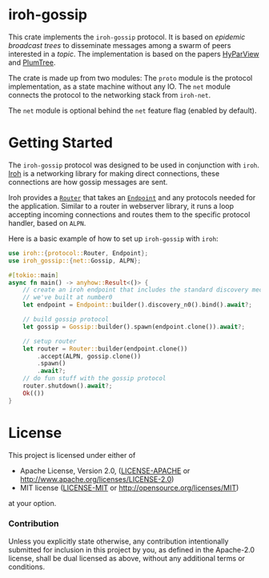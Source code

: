 # iroh-gossip

This crate implements the `iroh-gossip` protocol.
It is based on *epidemic broadcast trees* to disseminate messages among a swarm of peers interested in a *topic*. 
The implementation is based on the papers [HyParView](https://asc.di.fct.unl.pt/~jleitao/pdf/dsn07-leitao.pdf) and [PlumTree](https://asc.di.fct.unl.pt/~jleitao/pdf/srds07-leitao.pdf).

The crate is made up from two modules:
The `proto` module is the protocol implementation, as a state machine without any IO.
The `net` module connects the protocol to the networking stack from `iroh-net`.

The `net` module is optional behind the `net` feature flag (enabled by default).

# Getting Started

The `iroh-gossip` protocol was designed to be used in conjunction with `iroh`. [Iroh](https://docs.rs/iroh) is a networking library for making direct connections, these connections are how gossip messages are sent.

Iroh provides a [`Router`](https://docs.rs/iroh/latest/iroh/protocol/struct.Router.html) that takes an [`Endpoint`](https://docs.rs/iroh/latest/iroh/endpoint/struct.Endpoint.html) and any protocols needed for the application. Similar to a router in webserver library, it runs a loop accepting incoming connections and routes them to the specific protocol handler, based on `ALPN`.

Here is a basic example of how to set up `iroh-gossip` with `iroh`:
```rust
use iroh::{protocol::Router, Endpoint};
use iroh_gossip::{net::Gossip, ALPN};

#[tokio::main]
async fn main() -> anyhow::Result<()> {
    // create an iroh endpoint that includes the standard discovery mechanisms
    // we've built at number0
    let endpoint = Endpoint::builder().discovery_n0().bind().await?;

    // build gossip protocol
    let gossip = Gossip::builder().spawn(endpoint.clone()).await?;

    // setup router
    let router = Router::builder(endpoint.clone())
        .accept(ALPN, gossip.clone())
        .spawn()
        .await?;
    // do fun stuff with the gossip protocol
    router.shutdown().await?;
    Ok(())
}
```

# License

This project is licensed under either of

 * Apache License, Version 2.0, ([LICENSE-APACHE](LICENSE-APACHE) or
   <http://www.apache.org/licenses/LICENSE-2.0>)
 * MIT license ([LICENSE-MIT](LICENSE-MIT) or
   <http://opensource.org/licenses/MIT>)

at your option.

### Contribution

Unless you explicitly state otherwise, any contribution intentionally submitted
for inclusion in this project by you, as defined in the Apache-2.0 license,
shall be dual licensed as above, without any additional terms or conditions.
